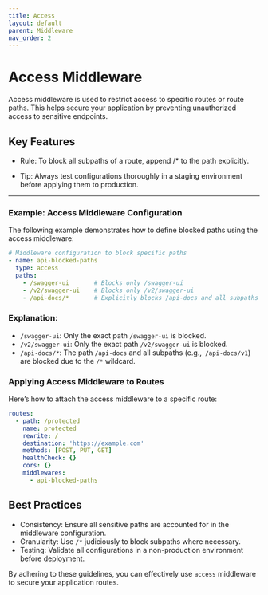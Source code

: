 ```yaml
---
title: Access
layout: default
parent: Middleware
nav_order: 2
---
```



# Access Middleware

Access middleware is used to restrict access to specific routes or route paths. This helps secure your application by preventing unauthorized access to sensitive endpoints.

## Key Features
- Rule: To block all subpaths of a route, append /* to the path explicitly.

- Tip: Always test configurations thoroughly in a staging environment before applying them to production.

---
### Example: Access Middleware Configuration

The following example demonstrates how to define blocked paths using the access middleware:

```yaml
# Middleware configuration to block specific paths
- name: api-blocked-paths
  type: access
  paths:
    - /swagger-ui       # Blocks only /swagger-ui
    - /v2/swagger-ui    # Blocks only /v2/swagger-ui
    - /api-docs/*       # Explicitly blocks /api-docs and all subpaths
```
### Explanation:

- `/swagger-ui`: Only the exact path `/swagger-ui` is blocked.
- `/v2/swagger-ui`: Only the exact path `/v2/swagger-ui` is blocked.
- `/api-docs/*`: The path `/api-docs` and all subpaths (e.g.,` /api-docs/v1`) are blocked due to the `/*` wildcard.

### Applying Access Middleware to Routes
Here’s how to attach the access middleware to a specific route:

```yaml
routes:
  - path: /protected
    name: protected
    rewrite: /
    destination: 'https://example.com'
    methods: [POST, PUT, GET]
    healthCheck: {}
    cors: {}
    middlewares:
      - api-blocked-paths
```

## Best Practices

- Consistency: Ensure all sensitive paths are accounted for in the middleware configuration.
- Granularity: Use `/*` judiciously to block subpaths where necessary.
- Testing: Validate all configurations in a non-production environment before deployment.

By adhering to these guidelines, you can effectively use `access` middleware to secure your application routes.
